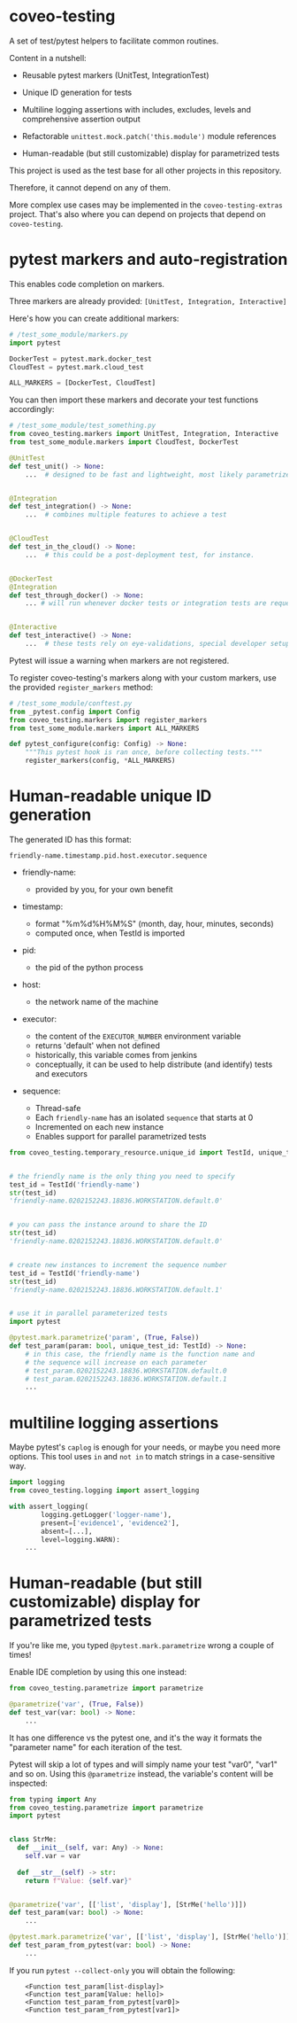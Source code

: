 # coveo-testing

A set of test/pytest helpers to facilitate common routines.


Content in a nutshell:

- Reusable pytest markers (UnitTest, IntegrationTest)
- Unique ID generation for tests
- Multiline logging assertions with includes, excludes, levels and comprehensive assertion output
- Refactorable `unittest.mock.patch('this.module')` module references

- Human-readable (but still customizable) display for parametrized tests


This project is used as the test base for all other projects in this repository.

Therefore, it cannot depend on any of them.

More complex use cases may be implemented in the `coveo-testing-extras` project. 
That's also where you can depend on projects that depend on `coveo-testing`. 


# pytest markers and auto-registration

This enables code completion on markers.

Three markers are already provided: `[UnitTest, Integration, Interactive]`

Here's how you can create additional markers:

```python
# /test_some_module/markers.py
import pytest

DockerTest = pytest.mark.docker_test
CloudTest = pytest.mark.cloud_test

ALL_MARKERS = [DockerTest, CloudTest]
```

You can then import these markers and decorate your test functions accordingly:

```python
# /test_some_module/test_something.py
from coveo_testing.markers import UnitTest, Integration, Interactive
from test_some_module.markers import CloudTest, DockerTest

@UnitTest
def test_unit() -> None:
    ...  # designed to be fast and lightweight, most likely parametrized


@Integration
def test_integration() -> None:
    ...  # combines multiple features to achieve a test


@CloudTest
def test_in_the_cloud() -> None:
    ...  # this could be a post-deployment test, for instance.


@DockerTest
@Integration
def test_through_docker() -> None:
    ... # will run whenever docker tests or integration tests are requested


@Interactive
def test_interactive() -> None:
    ...  # these tests rely on eye-validations, special developer setups, etc  

```

Pytest will issue a warning when markers are not registered.

To register coveo-testing's markers along with your custom markers, use the provided `register_markers` method:

```python
# /test_some_module/conftest.py
from _pytest.config import Config
from coveo_testing.markers import register_markers
from test_some_module.markers import ALL_MARKERS

def pytest_configure(config: Config) -> None:
    """This pytest hook is ran once, before collecting tests."""
    register_markers(config, *ALL_MARKERS)
```


# Human-readable unique ID generation

The generated ID has this format:

`friendly-name.timestamp.pid.host.executor.sequence`

- friendly-name:
  - provided by you, for your own benefit
    
- timestamp: 
  - format "%m%d%H%M%S" (month, day, hour, minutes, seconds)
  - computed once, when TestId is imported
    
- pid:
  - the pid of the python process
    
- host:
  - the network name of the machine

- executor:
  - the content of the `EXECUTOR_NUMBER` environment variable
  - returns 'default' when not defined  
  - historically, this variable comes from jenkins
  - conceptually, it can be used to help distribute (and identify) tests and executors

- sequence:
  - Thread-safe
  - Each `friendly-name` has an isolated `sequence` that starts at 0
  - Incremented on each new instance
  - Enables support for parallel parametrized tests

```python
from coveo_testing.temporary_resource.unique_id import TestId, unique_test_id


# the friendly name is the only thing you need to specify
test_id = TestId('friendly-name')
str(test_id)
'friendly-name.0202152243.18836.WORKSTATION.default.0'


# you can pass the instance around to share the ID
str(test_id)
'friendly-name.0202152243.18836.WORKSTATION.default.0'


# create new instances to increment the sequence number
test_id = TestId('friendly-name')
str(test_id)
'friendly-name.0202152243.18836.WORKSTATION.default.1'


# use it in parallel parameterized tests
import pytest

@pytest.mark.parametrize('param', (True, False))
def test_param(param: bool, unique_test_id: TestId) -> None:
    # in this case, the friendly name is the function name and
    # the sequence will increase on each parameter
    # test_param.0202152243.18836.WORKSTATION.default.0
    # test_param.0202152243.18836.WORKSTATION.default.1
    ...
```


# multiline logging assertions

Maybe pytest's `caplog` is enough for your needs, or maybe you need more options.
This tool uses `in` and `not in` to match strings in a case-sensitive way.

```python
import logging
from coveo_testing.logging import assert_logging

with assert_logging(
        logging.getLogger('logger-name'),
        present=['evidence1', 'evidence2'], 
        absent=[...], 
        level=logging.WARN):
    ...
```


# Human-readable (but still customizable) display for parametrized tests

If you're like me, you typed `@pytest.mark.parametrize` wrong a couple of times!

Enable IDE completion by using this one instead:

```python
from coveo_testing.parametrize import parametrize

@parametrize('var', (True, False))
def test_var(var: bool) -> None:
    ...
```

It has one difference vs the pytest one, and it's the way it formats the "parameter name" for each iteration of the test.

Pytest will skip a lot of types and will simply name your test "var0", "var1" and so on.
Using this `@parametrize` instead, the variable's content will be inspected:

```python
from typing import Any
from coveo_testing.parametrize import parametrize
import pytest


class StrMe:
  def __init__(self, var: Any) -> None:
    self.var = var
      
  def __str__(self) -> str:
    return f"Value: {self.var}"


@parametrize('var', [['list', 'display'], [StrMe('hello')]])
def test_param(var: bool) -> None:
    ...

@pytest.mark.parametrize('var', [['list', 'display'], [StrMe('hello')]])
def test_param_from_pytest(var: bool) -> None:
    ...
```

If you run `pytest --collect-only` you will obtain the following:
```
    <Function test_param[list-display]>
    <Function test_param[Value: hello]>
    <Function test_param_from_pytest[var0]>
    <Function test_param_from_pytest[var1]>
```
